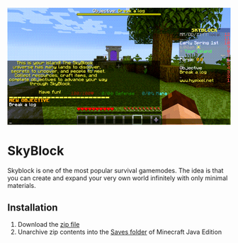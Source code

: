 ![SkyBlock](https://github.com/kirbycope/SkyBlock/raw/main/skyblock.png)

# SkyBlock
Skyblock is one of the most popular survival gamemodes. The idea is that you can create and expand your very own world infinitely with only minimal materials.

## Installation
1. Download the [zip file](https://github.com/kirbycope/SkyBlock/archive/refs/heads/main.zip)
1. Unarchive zip contents into the [Saves folder](https://help.minecraft.net/hc/en-us/articles/4409159214605-Managing-Data-and-Game-Storage-in-Minecraft-Java-Edition) of Minecraft Java Edition
